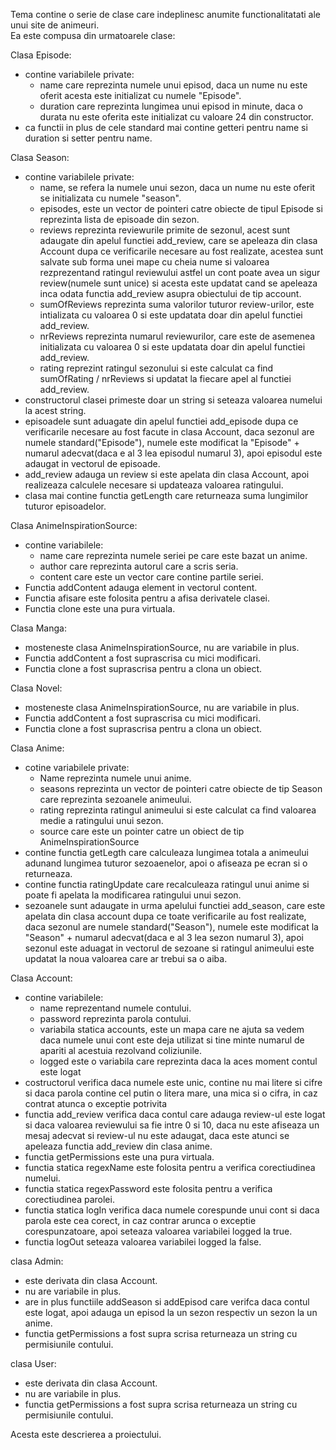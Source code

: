 Tema contine o serie de clase care indeplinesc anumite functionalitatati ale unui site de animeuri.  
Ea este compusa din urmatoarele clase:  

Clasa Episode:  
- contine variabilele private:  
  - name care reprezinta numele unui episod, daca un nume nu este oferit acesta este initializat cu numele "Episode".  
  - duration care reprezinta lungimea unui episod in minute, daca o durata nu este oferita este initializat cu valoare 24 din constructor.    
- ca functii in plus de cele standard mai contine getteri pentru name si duration si setter pentru name.   
  
Clasa Season:  
- contine variabilele private:  
  - name, se refera la numele unui sezon, daca un nume nu este oferit se initializata cu numele "season".  
  - episodes, este un vector de pointeri catre obiecte de tipul Episode si reprezinta lista de episoade din sezon.  
  - reviews reprezinta reviewurile primite de sezonul, acest sunt adaugate din apelul functiei add_review, care se apeleaza din clasa Account dupa ce verificarile necesare au fost realizate, acestea sunt salvate sub forma unei mape cu cheia nume si valoarea rezprezentand ratingul reviewului astfel un cont poate avea un sigur review(numele sunt unice) si acesta este updatat cand se apeleaza inca odata functia add_review asupra obiectului de tip account.  
  - sumOfReviews reprezinta suma valorilor tuturor review-urilor, este intializata cu valoarea 0 si este updatata doar din apelul functiei add_review.  
  - nrReviews reprezinta numarul reviewurilor, care este de asemenea initializata cu valoarea 0 si este updatata doar din apelul functiei add_review.  
  - rating reprezint ratingul sezonului si este calculat ca find sumOfRating / nrReviews si updatat la fiecare apel al functiei add_review.  
- constructorul clasei primeste doar un string si seteaza valoarea numelui la acest string.  
- episoadele sunt aduagate din apelul functiei add_episode dupa ce verificarile necesare au fost facute in clasa Account, daca sezonul are numele standard("Episode"), numele este modificat la "Episode" + numarul adecvat(daca e al 3 lea episodul numarul 3), apoi episodul este adaugat in vectorul de episoade.  
- add_review adauga un review si este apelata din clasa Account, apoi realizeaza calculele necesare si updateaza valoarea ratingului.  
- clasa mai contine functia getLength care returneaza suma lungimilor tuturor episoadelor.  

Clasa AnimeInspirationSource:
- contine variabilele:
  - name care reprezinta numele seriei pe care este bazat un anime.
  - author care reprezinta autorul care a scris seria.
  - content care este un vector care contine partile seriei.
- Functia addContent adauga element in vectorul content.
- Functia afisare este folosita pentru a afisa derivatele clasei.
- Functia clone este una pura virtuala.

Clasa Manga:  
- mosteneste clasa AnimeInspirationSource, nu are variabile in plus.   
- Functia addContent a fost suprascrisa cu mici modificari.
- Functia clone a fost suprascrisa pentru a clona un obiect.
  
Clasa Novel:  
- mosteneste clasa AnimeInspirationSource, nu are variabile in plus.   
- Functia addContent a fost suprascrisa cu mici modificari.
- Functia clone a fost suprascrisa pentru a clona un obiect.

Clasa Anime:  
- cotine variabilele private:  
  - Name reprezinta numele unui anime.  
  - seasons reprezinta un vector de pointeri catre obiecte de tip Season care reprezinta sezoanele animeului.  
  - rating reprezinta ratingul animeului si este calculat ca find valoarea medie a ratingului unui sezon. 
  - source care este un pointer catre un obiect de tip AnimeInspirationSource
- contine functia getLegth care calculeaza lungimea totala a animeului adunand lungimea tuturor sezoaenelor, apoi o afiseaza pe ecran si o returneaza.  
- contine functia ratingUpdate care recalculeaza ratingul unui anime si poate fi apelata la modificarea ratingului unui sezon.  
- sezoanele sunt adaugate in urma apelului functiei add_season, care este apelata din clasa account dupa ce toate verificarile au fost realizate, daca sezonul are numele standard("Season"), numele este modificat la "Season" + numarul adecvat(daca e al 3 lea sezon numarul 3), apoi sezonul este aduagat in vectorul de sezoane si ratingul animeului este updatat la noua valoarea care ar trebui sa o aiba.  
  
Clasa Account:  
- contine variabilele:  
  - name reprezentand numele contului.  
  - password reprezinta parola contului.  
  - variabila statica accounts, este un mapa care ne ajuta sa vedem daca numele unui cont este deja utilizat si tine minte numarul de apariti al acestuia  rezolvand coliziunile.
  - logged este o variabila care reprezinta daca la aces moment contul este logat
- costructorul verifica daca numele este unic, contine nu mai litere si cifre si daca parola contine cel putin o litera mare, una mica si o cifra, in caz contrat
atunca o exceptie potrivita
- functia add_review verifica daca contul care adauga review-ul este logat si daca valoarea reviewului sa fie intre 0 si 10, daca nu este afiseaza un mesaj adecvat si review-ul nu este adaugat, daca este atunci se apeleaza functia add_review din clasa anime.  
- functia getPermissions este una pura virtuala.
- functia statica regexName este folosita pentru a verifica corectiudinea numelui.
- functia statica regexPassword este folosita pentru a verifica corectiudinea parolei.
- functia statica logIn verifica daca numele corespunde unui cont si daca parola este cea corect, in caz contrar arunca o exceptie corespunzatoare, apoi seteaza valoarea variabilei logged la true.
- functia logOut seteaza valoarea variabilei logged la false.

clasa Admin:
- este derivata din clasa Account.
- nu are variabile in plus.
- are in plus functiile addSeason si addEpisod care verifca daca contul este logat, apoi adauga un episod la un sezon respectiv un sezon la un anime.
- functia getPermissions a fost supra scrisa returneaza un string cu permisiunile contului.

clasa User:
- este derivata din clasa Account.
- nu are variabile in plus.
- functia getPermissions a fost supra scrisa returneaza un string cu permisiunile contului.

Acesta este descrierea a proiectului.
